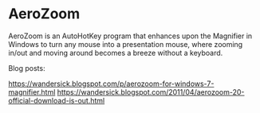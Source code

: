 # AeroZoom
AeroZoom is an AutoHotKey program that enhances upon the Magnifier in Windows to turn any mouse into a presentation mouse, where zooming in/out and moving around becomes a breeze without a keyboard.

Blog posts:

https://wandersick.blogspot.com/p/aerozoom-for-windows-7-magnifier.html
https://wandersick.blogspot.com/2011/04/aerozoom-20-official-download-is-out.html
